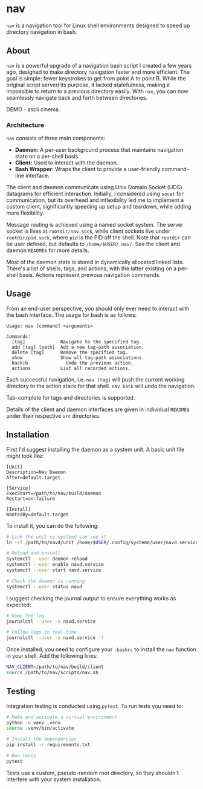 # nav
`nav` is a navigation tool for Linux shell environments designed to speed up
directory navigation in bash. 

## About
`nav` is a powerful upgrade of a navigation bash script I created a few years
ago, designed to make directory navigation faster and more efficient. The goal
is simple: fewer keystrokes to get from point A to point B. While the original
script served its purpose, it lacked statefulness, making it impossible to
return to a previous directory easily. With `nav`, you can now seamlessly
navigate back and forth between directories.

DEMO - ascii cinema.

### Architecture
`nav` consists of three main components:
- **Daemon:** A per-user background process that maintains navigation state on a
  per-shell basis.
- **Client:** Used to interact with the daemon.
- **Bash Wrapper:** Wraps the client to provide a user-friendly command-line
  interface.

The client and daemon communicate using Unix Domain Socket (UDS) datagrams for
efficient interaction. Initially, I considered using `socat` for communication,
but its overhead and inflexibility led me to implement a custom client,
significantly speeding up setup and teardown, while adding more flexibility.

Message routing is achieved using a named socket system. The server socket is
lives at `rootdir/nav.sock`, while client sockets live under `rootdir/pid.sock`,
where `pid` is the PID off the shell. Note that `rootdir` can be user defined,
but defaults to `/home/$USER/.nav/`. See the client and daemon `README`s for
more details.

Most of the daemon state is stored in dynamically allocated linked lists.
There's a list of shells, tags, and actions, with the latter existing on a
per-shell basis. Actions represent previous navigation commands.

## Usage
From an end-user perspective, you should only ever need to interact with the
bash interface. The usage for bash is as follows:
```
Usage: nav [command] <arguments>

Commands:
  [tag]             Navigate to the specified tag.
  add [tag] [path]  Add a new tag-path association.
  delete [tag]      Remove the specified tag.
  show              Show all tag-path associations.
  back|b              Undo the previous action.
  actions           List all recorded actions.
```
Each successful navigation, i.e. `nav [tag]` will push the current working
directory to the action stack for that shell. `nav back` will *undo* the
navigation.

Tab-complete for tags and directories is supported.

Details of the client and daemon interfaces are given in individual `README`s
under their respective `src` directories.

## Installation
First I'd suggest installing the daemon as a system unit. A basic unit file
might look like:
```
[Unit]
Description=Nav Daemon
After=default.target

[Service]
ExecStart=/path/to/nav/build/daemon
Restart=on-failure

[Install]
WantedBy=default.target
```

To install it, you can do the following:
```bash
# Link the unit so systemd can see it
ln -sf /path/to/navd/unit /home/$USER/.config/systemd/user/navd.service

# Reload and install
systemctl --user daemon-reload
systemctl --user enable navd.service
systemctl --user start navd.service

# Check the daemon is running
systemctl --user status navd
```

I suggest checking the journal output to ensure everything works as expected:
```bash
# Dump the log
journalctl --user -u navd.service

# Follow logs in real-time
journalctl --user -u navd.service -f
```

Once installed, you need to configure your `.bashrc` to install the `nav`
function in your shell. Add the following lines:
```bash
NAV_CLIENT=/path/to/nav/build/client
source /path/to/nav/scripts/nav.sh
```

## Testing
Integration testing is conducted using `pytest`. To run tests you need to:
```bash
# Make and activate a virtual environment
python -m venv .venv
source .venv/bin/activate

# Install the dependencies
pip install -r requirements.txt

# Run tests
pytest
```

Tests use a custom, pseudo-random root directory, so they shouldn't interfere
with your system installation.
